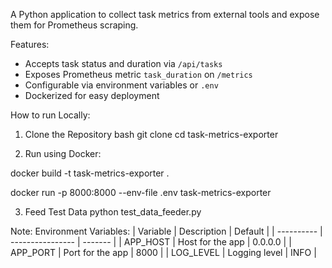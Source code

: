 A Python application to collect task metrics from external tools and expose them for Prometheus scraping.

Features:
- Accepts task status and duration via `/api/tasks`
- Exposes Prometheus metric `task_duration` on `/metrics`
- Configurable via environment variables or `.env`
- Dockerized for easy deployment

How to run Locally:
1. Clone the Repository
bash
git clone <your-repo-url>
cd task-metrics-exporter

2. Run using Docker:

docker build -t task-metrics-exporter .


docker run -p 8000:8000 --env-file .env task-metrics-exporter

3. Feed Test Data
python test_data_feeder.py

Note:
Environment Variables:
| Variable   | Description      | Default |
| ---------- | ---------------- | ------- |
| APP\_HOST  | Host for the app | 0.0.0.0 |
| APP\_PORT  | Port for the app | 8000    |
| LOG\_LEVEL | Logging level    | INFO    |

